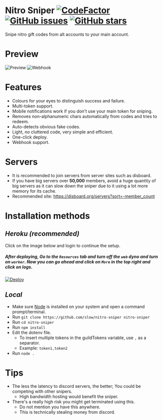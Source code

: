 # Nitro Sniper [![CodeFactor](https://www.codefactor.io/repository/github/slow/nitro-sniper/badge)](https://www.codefactor.io/repository/github/slow/nitro-sniper) [![GitHub issues](https://img.shields.io/github/issues/slow/nitro-sniper?style=flat)](https://github.com/slow/nitro-sniper/issues) [![GitHub stars](https://img.shields.io/github/stars/slow/nitro-sniper?style=flat)](https://github.com/slow/nitro-sniper/stargazers)
Snipe nitro gift codes from alt accounts to your main account.

# Preview 
![Preview](https://i.imgur.com/PU3QaZc.png)
![Webhook](https://i.imgur.com/R9TQZ0k.png)

# Features
- Colours for your eyes to distinguish success and failure.
- Multi-token support.
- Mobile notifications work if you don't use your main token for sniping.
- Removes non-alphanumeric chars automatically from codes and tries to redeem.
- Auto-detects obvious fake codes.
- Light, no cluttered code, very simple and efficient.
- One-click deploy.
- Webhook support.

# Servers
- It is recommended to join servers from server sites such as disboard.
- If you have big servers over **50,000** members, avoid a huge quantity of big servers as it can slow down the sniper due to it using a lot more memory for its cache.
- Recommended site: https://disboard.org/servers?sort=-member_count

# Installation methods
## ___Heroku (recommended)___
Click on the image below and login to continue the setup. 

##### After deploying, Go to the `Resources` tab and turn off the `web` dyno and turn on `worker`. Now you can go ahead and click on `More` in the top right and click on logs.

[![Deploy](https://www.herokucdn.com/deploy/button.svg)](https://heroku.com/deploy?template=https://github.com/slow/nitro-sniper/tree/main)  

## ___Local___
- Make sure [Node](https://nodejs.org/en/) is installed on your system and open a command prompt/terminal.
- Run `git clone https://github.com/slow/nitro-sniper nitro-sniper`
- Run `cd nitro-sniper`
- Run `npm install`
- Edit the dotenv file. <br>
    - To insert multiple tokens in the guildTokens variable, use `,` as a separator.<br>
    - Example: `token1,token2`
- Run `node .`

# Tips
- The less the latency to discord servers, the better; You could be competing with other snipers. <br>
    - High bandwidth hosting would benefit the sniper.
- There's a really high risk you might get terminated using this. <br>
    - Do not mention you have this anywhere. <br>
    - This is technically stealing money from discord.
